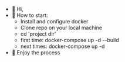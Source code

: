 - 👋 Hi,
- 👀 How to start:
  - Install and configure docker
  - Clone repo on your local machine
  - cd 'project dir'
  - first time: docker-compose up -d --build
  - next times: docker-compose up -d
- 🌱 Enjoy the process
